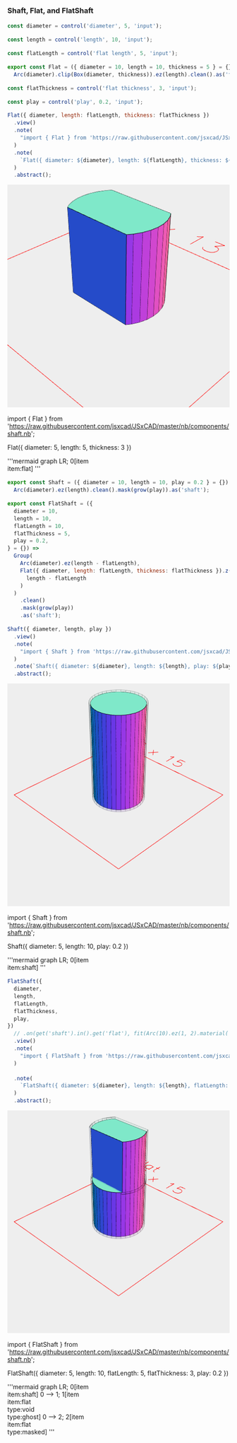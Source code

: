 ### Shaft, Flat, and FlatShaft

```JavaScript
const diameter = control('diameter', 5, 'input');
```

```JavaScript
const length = control('length', 10, 'input');
```

```JavaScript
const flatLength = control('flat length', 5, 'input');
```

```JavaScript
export const Flat = ({ diameter = 10, length = 10, thickness = 5 } = {}) =>
  Arc(diameter).clip(Box(diameter, thickness)).ez(length).clean().as('flat');
```

```JavaScript
const flatThickness = control('flat thickness', 3, 'input');
```

```JavaScript
const play = control('play', 0.2, 'input');
```

```JavaScript
Flat({ diameter, length: flatLength, thickness: flatThickness })
  .view()
  .note(
    "import { Flat } from 'https://raw.githubusercontent.com/jsxcad/JSxCAD/master/nb/components/shaft.nb';"
  )
  .note(
    `Flat({ diameter: ${diameter}, length: ${flatLength}, thickness: ${flatThickness} })`
  )
  .abstract();
```

![Image](shaft.md.0.png)

import { Flat } from 'https://raw.githubusercontent.com/jsxcad/JSxCAD/master/nb/components/shaft.nb';

Flat({ diameter: 5, length: 5, thickness: 3 })

'''mermaid
graph LR;
  0[item<br>item:flat]
'''

```JavaScript
export const Shaft = ({ diameter = 10, length = 10, play = 0.2 } = {}) =>
  Arc(diameter).ez(length).clean().mask(grow(play)).as('shaft');
```

```JavaScript
export const FlatShaft = ({
  diameter = 10,
  length = 10,
  flatLength = 10,
  flatThickness = 5,
  play = 0.2,
} = {}) =>
  Group(
    Arc(diameter).ez(length - flatLength),
    Flat({ diameter, length: flatLength, thickness: flatThickness }).z(
      length - flatLength
    )
  )
    .clean()
    .mask(grow(play))
    .as('shaft');
```

```JavaScript
Shaft({ diameter, length, play })
  .view()
  .note(
    "import { Shaft } from 'https://raw.githubusercontent.com/jsxcad/JSxCAD/master/nb/components/shaft.nb';"
  )
  .note(`Shaft({ diameter: ${diameter}, length: ${length}, play: ${play} })`)
  .abstract();
```

![Image](shaft.md.1.png)

import { Shaft } from 'https://raw.githubusercontent.com/jsxcad/JSxCAD/master/nb/components/shaft.nb';

Shaft({ diameter: 5, length: 10, play: 0.2 })

'''mermaid
graph LR;
  0[item<br>item:shaft]
'''

```JavaScript
FlatShaft({
  diameter,
  length,
  flatLength,
  flatThickness,
  play,
})
  // .on(get('shaft').in().get('flat'), fit(Arc(10).ez(1, 2).material('acrylic')))
  .view()
  .note(
    "import { FlatShaft } from 'https://raw.githubusercontent.com/jsxcad/JSxCAD/master/nb/components/shaft.nb';"
  )

  .note(
    `FlatShaft({ diameter: ${diameter}, length: ${length}, flatLength: ${flatLength}, flatThickness: ${flatThickness}, play: ${play} })`
  )
  .abstract();
```

![Image](shaft.md.2.png)

import { FlatShaft } from 'https://raw.githubusercontent.com/jsxcad/JSxCAD/master/nb/components/shaft.nb';

FlatShaft({ diameter: 5, length: 10, flatLength: 5, flatThickness: 3, play: 0.2 })

'''mermaid
graph LR;
  0[item<br>item:shaft]
  0 --> 1;
  1[item<br>item:flat<br>type:void<br>type:ghost]
  0 --> 2;
  2[item<br>item:flat<br>type:masked]
'''
